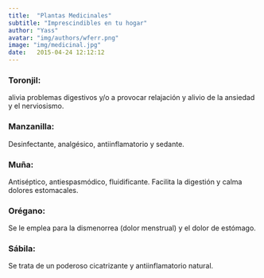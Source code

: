 ```yaml
---
title:  "Plantas Medicinales"
subtitle: "Imprescindibles en tu hogar"
author: "Yass"
avatar: "img/authors/wferr.png"
image: "img/medicinal.jpg"
date:   2015-04-24 12:12:12
---
```


### Toronjil:
alivia problemas digestivos y/o a provocar relajación y alivio de la ansiedad y el nerviosismo.


### Manzanilla: 
Desinfectante, analgésico, antiinflamatorio y sedante.


### Muña: 
Antiséptico, antiespasmódico, fluidificante. Facilita la digestión y calma dolores estomacales.


### Orégano: 
Se le emplea para la dismenorrea (dolor menstrual) y el dolor de estómago.


### Sábila: 
Se trata de un poderoso cicatrizante y antiinflamatorio natural.


